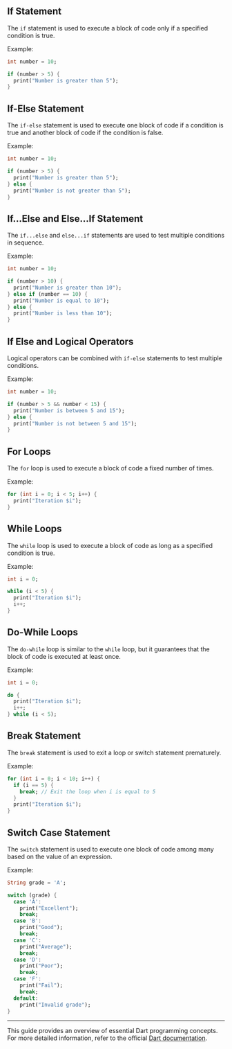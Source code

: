 
## If Statement

The `if` statement is used to execute a block of code only if a specified condition is true.

Example:
```dart
int number = 10;

if (number > 5) {
  print("Number is greater than 5");
}
```

## If-Else Statement

The `if-else` statement is used to execute one block of code if a condition is true and another block of code if the condition is false.

Example:
```dart
int number = 10;

if (number > 5) {
  print("Number is greater than 5");
} else {
  print("Number is not greater than 5");
}
```

## If...Else and Else...If Statement

The `if...else` and `else...if` statements are used to test multiple conditions in sequence.

Example:
```dart
int number = 10;

if (number > 10) {
  print("Number is greater than 10");
} else if (number == 10) {
  print("Number is equal to 10");
} else {
  print("Number is less than 10");
}
```

## If Else and Logical Operators

Logical operators can be combined with `if-else` statements to test multiple conditions.

Example:
```dart
int number = 10;

if (number > 5 && number < 15) {
  print("Number is between 5 and 15");
} else {
  print("Number is not between 5 and 15");
}
```

## For Loops

The `for` loop is used to execute a block of code a fixed number of times.

Example:
```dart
for (int i = 0; i < 5; i++) {
  print("Iteration $i");
}
```

## While Loops

The `while` loop is used to execute a block of code as long as a specified condition is true.

Example:
```dart
int i = 0;

while (i < 5) {
  print("Iteration $i");
  i++;
}
```

## Do-While Loops

The `do-while` loop is similar to the `while` loop, but it guarantees that the block of code is executed at least once.

Example:
```dart
int i = 0;

do {
  print("Iteration $i");
  i++;
} while (i < 5);
```

## Break Statement

The `break` statement is used to exit a loop or switch statement prematurely.

Example:
```dart
for (int i = 0; i < 10; i++) {
  if (i == 5) {
    break; // Exit the loop when i is equal to 5
  }
  print("Iteration $i");
}
```

## Switch Case Statement

The `switch` statement is used to execute one block of code among many based on the value of an expression.

Example:
```dart
String grade = 'A';

switch (grade) {
  case 'A':
    print("Excellent");
    break;
  case 'B':
    print("Good");
    break;
  case 'C':
    print("Average");
    break;
  case 'D':
    print("Poor");
    break;
  case 'F':
    print("Fail");
    break;
  default:
    print("Invalid grade");
}
```

---

This guide provides an overview of essential Dart programming concepts. For more detailed information, refer to the official [Dart documentation](https://dart.dev/guides).